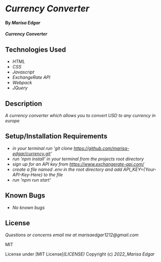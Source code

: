 # _Currency Converter_

#### By _**Marisa Edgar**_

#### _Currency Converter_

## Technologies Used

* _HTML_
* _CSS_
* _Javascript_
* _ExchangeRate API_
* _Webpack_
* _JQuery_

## Description

_A currency converter which allows you to convert USD to any currency in europe_

## Setup/Installation Requirements

* _in your terminal run 'git clone https://github.com/marisa-edgar/currency.git'_
* _run 'npm install' in your terminal from the projects root directory_
* _sign up for an API key from https://www.exchangerate-api.com/_
* _create a file named .env in the root directory and add API_KEY={Your-API-Key-Here} to the file_
* _run 'npm run start'_

## Known Bugs

* _No known bugs_


## License

_Questions or concerns email me at marisaedgar1212@gmail.com_

MIT

License under [MIT License]_(LICENSE)_
Copyright (c) _2022_Marisa Edgar_
